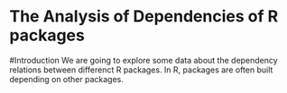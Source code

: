 The Analysis of Dependencies of R packages
======================
#Introduction
We are going to explore some data about the dependency relations between differenct R packages. 
In R, packages are often built depending on other packages.
#
